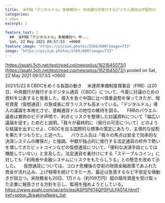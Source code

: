 ```yaml
---
title:  米FRB「デジタルドル」本格検討へ 中央銀行の発行するデジタル通貨は中国先行  
categories:
- news
excerpt: |
  
feature_text: |
  ##  米FRB「デジタルドル」本格検討へ 中...
  Sat, 22 May 2021 09:57:53  +0900
feature_image: "https://picsum.photos/2560/600?image=733"
image: "https://picsum.photos/2560/600?image=733"
---
```


[https://asahi.5ch.net/test/read.cgi/newsplus/1621645073/](https://asahi.5ch.net/test/read.cgi/newsplus/1621645073/)
posted on Sat, 22 May 2021 09:57:53  +0900

<!--more-->

2021/5/22 8 CBDCをめぐる各国の動き 　米連邦準備制度理事会（FRB）は20日、中央銀行が発行するデジタル通貨（CBDC）について、今夏に討議のための資料を公表すると発表した。導入を急ぐ中国に比べ慎重姿勢を保ってきたが、暗号資産（仮想通貨）の急成長に伴うリスクも高まっている。「デジタルドル」導入の議論を本格化させ、基軸通貨ドルの地位の維持を図る。 　FRBのパウエル議長は異例のビデオ声明で、利点とリスクを整理した討議資料について「幅広い議論を促す」ためだと説明。「我々が最終的に（発行の可否について）どのような結論を出すにせよ、CBDCを巡る国際的な標準の策定にあたり、主導的な役割を果たすつもりだ」と述べた。 　パウエル氏は「我々の焦点は安全で効率的な決済システムの確保だ」と強調。中銀が独占的に発行する法定通貨の枠外で勢いを増してきたビットコインなどの仮想通貨について、「便利な決済手段としては機能していない」と言及した。法定通貨を裏付けにする「ステーブルコイン」に対しても「利用者や金融システムにリスクをもたらしうる」との懸念を改めて示した。 　仮想通貨については、コロナ危機後の空前の財政金融政策であふれた資金が流れ込み、上げ相場を続けてきた一方、最近は急落するなど不安定な値動きが目立つ。米財務省も20日、1万ドル（約109万円）超の暗号資産を受け取った企業に報告させる方針を示し、監視を強めようとしている。 https://www.asahi.com/sp/articles/ASP5P674QP5PULFA014.html?iref=sptop_BreakingNews_list
